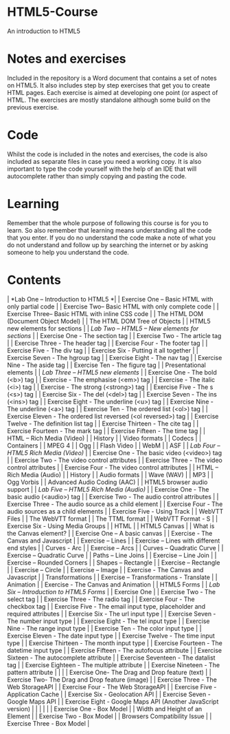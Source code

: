 # HTML5-Course
An introduction to HTML5

# Notes and exercises
Included in the repository is a Word document that contains a set of notes on HTML5. It also includes step by step exercises that get you to create HTML pages. Each exercise is aimed at developing one point (or aspect of HTML. The exercises are mostly standalone although some build on the previous exercise.

# Code
Whilst the code is included in the notes and exercises, the code is also included as separate files in case you need a working copy. It is also important to type the code yourself with the help of an IDE that will autocomplete rather than simply copying and pasting the code.

# Learning
Remember that the whole purpose of following this course is for you to learn. So also remember that learning means understanding all the code that you enter. If you do no understand the code make a note of what you do not understand and follow up by searching the internet or by asking someone to help you understand the code. 


# Contents
| *Lab One – Introduction to HTML5 *|
| Exercise One – Basic HTML with only partial code |
| Exercise Two– Basic HTML with only complete code |
| Exercise Three– Basic HTML with inline CSS code |
| The HTML DOM (Document Object Model) |
| The HTML DOM Tree of Objects |
| HTML5 new elements for sections |
| *Lab Two – HTML5 – New elements for sections* |
| Exercise One - The section tag |
| Exercise Two - The article tag |
| Exercise Three - The header tag |
| Exercise Four - The footer tag |
| Exercise Five - The div tag |
| Exercise Six - Putting it all together |
| Exercise Seven - The hgroup tag |
| Exercise Eight - The nav tag |
| Exercise Nine - The aside tag |
| Exercise Ten - The figure tag |
| Presentational elements |
| *Lab Three – HTML5 new elements* |
| Exercise One - The bold (&lt;b&gt;) tag |
| Exercise - The emphasise (&lt;em&gt;) tag |
| Exercise - The italic (&lt;i&gt;) tag |
| Exercise - The strong (&lt;strong&gt;) tag |
| Exercise Five - The s (&lt;s&gt;) tag |
| Exercise Six - The del (&lt;del&gt;) tag |
| Exercise Seven - The ins (&lt;ins&gt;) tag |
| Exercise Eight - The underline (&lt;u&gt;) tag |
| Exercise Nine - The underline (&lt;a&gt;) tag |
| Exercise Ten - The ordered list (&lt;ol&gt;) tag |
| Exercise Eleven - The ordered list reversed (&lt;ol reversed&gt;) tag |
| Exercise Twelve - The definition list tag |
| Exercise Thirteen - The cite tag |
| Exercise Fourteen - The mark tag |
| Exercise Fifteen - The time tag |
| HTML – Rich Media (Video) |
| History |
| Video formats |
| Codecs |
| Containers |
| MPEG 4 |
| Ogg |
| Flash Video |
| WebM |
| ASF |
| *Lab Four – HTML5 Rich Media (Video)* |
| Exercise One - The basic video (&lt;video&gt;) tag |
| Exercise Two - The video control attributes |
| Exercise Three - The video control attributes |
| Exercise Four - The video control attributes |
| HTML – Rich Media (Audio) |
| History |
| Audio formats |
| Wave (WAV) |
| MP3 |
| Ogg Vorbis |
| Advanced Audio Coding (AAC) |
| HTML5 browser audio support |
| *Lab Five – HTML5 Rich Media (Audio)* |
| Exercise One - The basic audio (&lt;audio&gt;) tag |
| Exercise Two - The audio control attributes |
| Exercise Three - The audio source as a child element |
| Exercise Four - The audio sources as a child elements |
| Exercise Five - Using Track |
| WebVTT Files |
| The WebVTT format |
| The TTML format |
| WebVTT Format - S |
| Exercise Six - Using Media Groups |
| HTML |
| HTML5 Canvas |
| What is the Canvas element? |
| Exercise One – A basic canvas |
| Exercise - The Canvas and Javascript |
| Exercise – Lines |
| Exercise – Lines with different end styles |
| Curves - Arc |
| Exercise – Arcs |
| Curves – Quadratic Curve |
| Exercise – Quadratic Curve |
| Paths – Line Joins |
| Exercise – Line Join |
| Exercise – Rounded Corners |
| Shapes – Rectangle |
| Exercise – Rectangle |
| Exercise – Circle |
| Exercise – Image |
| Exercise - The Canvas and Javascript |
| Transformations |
| Exercise – Transformations - Translate |
| Animation |
| Exercise - The Canvas and Animation |
| HTML5 Forms |
| *Lab Six – Introduction to HTML5 Forms* |
| Exercise One |
| Exercise Two - The select tag |
| Exercise Three - The radio tag |
| Exercise Four - The checkbox tag |
| Exercise Five - The email input type, placeholder and required attributes |
| Exercise Six - The url input type |
| Exercise Seven - The number input type |
| Exercise Eight - The tel input type |
| Exercise Nine - The range input type |
| Exercise Ten - The color input type |
| Exercise Eleven - The date input type |
| Exercise Twelve - The time input type |
| Exercise Thirteen - The month input type |
| Exercise Fourteen - The datetime input type |
| Exercise Fifteen - The autofocus attribute |
| Exercise Sixteen - The autocomplete attribute |
| Exercise Seventeen - The datalist tag |
| Exercise Eighteen - The multiple attribute |
| Exercise Nineteen - The pattern attribute |
| |
| Exercise One- The Drag and Drop feature (text) |
| Exercise Two- The Drag and Drop feature (image) |
| Exercise Three - The Web StorageAPI |
| Exercise Four - The Web StorageAPI |
| Exercise Five - Application Cache |
| Exercise Six - Geolocation API |
| Exercise Seven - Google Maps API |
| Exercise Eight - Google Maps API (Another JavaScript version) |
| |
| |
| Exercise One - Box Model |
| Width and Height of an Element |
| Exercise Two - Box Model |
| Browsers Compatibility Issue |
| Exercise Three - Box Model |
